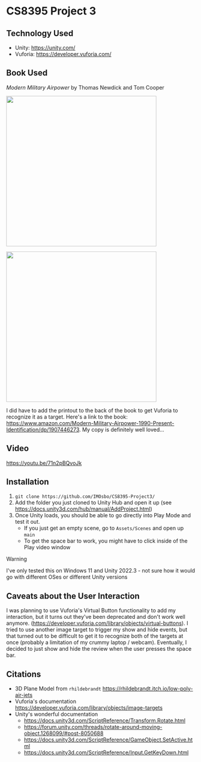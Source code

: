 # CS8395 Project 3

## Technology Used

- Unity: <https://unity.com/>
- Vuforia: <https://developer.vuforia.com/>

## Book Used

_Modern Military Airpower_ by Thomas Newdick and Tom Cooper

<img src="Assets/frontCover.JPG" style="height:400px;"></img>

<img src="Assets/backCover.JPG" style="height:400px;"></img>

I did have to add the printout to the back of the book to get Vuforia to recognize it as a target. Here's a link to the book: <https://www.amazon.com/Modern-Military-Airpower-1990-Present-Identification/dp/1907446273>. My copy is definitely well loved...

## Video

<https://youtu.be/71n2pBQvoJk>

## Installation

1. `git clone https://github.com/IMOsbo/CS8395-Project3/`
2. Add the folder you just cloned to Unity Hub and open it up (see <https://docs.unity3d.com/hub/manual/AddProject.html>)
3. Once Unity loads, you should be able to go directly into Play Mode and test it out.
   - If you just get an empty scene, go to `Assets/Scenes` and open up `main`
   - To get the space bar to work, you might have to click inside of the Play video window

> [!WARNING]
> I've only tested this on Windows 11 and Unity 2022.3 - not sure how it would go with different OSes or different Unity versions


## Caveats about the User Interaction

I was planning to use Vuforia's Virtual Button functionality to add my interaction, but it turns out they've been deprecated and don't work well anymore. (<https://developer.vuforia.com/library/objects/virtual-buttons>). I tried to use another image target to trigger my show and hide events, but that turned out to be difficult to get it to recognize both of the targets at once (probably a limitation of my crummy laptop / webcam). Eventually, I decided to just show and hide the review when the user presses the space bar. 

## Citations

- 3D Plane Model from `rhildebrandt` <https://rhildebrandt.itch.io/low-poly-air-jets>
- Vuforia's documentation <https://developer.vuforia.com/library/objects/image-targets>
- Unity's wonderful documentation
  - <https://docs.unity3d.com/ScriptReference/Transform.Rotate.html>
  - <https://forum.unity.com/threads/rotate-around-moving-object.1268099/#post-8050688>
  - <https://docs.unity3d.com/ScriptReference/GameObject.SetActive.html>
  - <https://docs.unity3d.com/ScriptReference/Input.GetKeyDown.html>  
